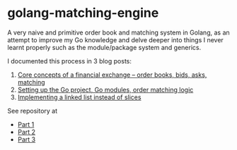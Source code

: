 # golang-matching-engine

A very naive and primitive order book and matching system in Golang, as an attempt to improve my Go knowledge and delve deeper into things I never learnt properly such as the module/package system and generics.

I documented this process in 3 blog posts:
1. [Core concepts of a financial exchange – order books, bids, asks, matching](https://samjmck.com/en/blog/financial-exchange-go-part-1/) 
2. [Setting up the Go project, Go modules, order matching logic](https://samjmck.com/en/blog/financial-exchange-go-part-2/)
3. [Implementing a linked list instead of slices](https://samjmck.com/en/blog/financial-exchange-go-part-3/)

See repository at
- [Part 1](https://github.com/samjmck/golang-matching-engine/tree/f090b64d1606c25075f3d2b4e425eb850a27c86f)
- [Part 2](https://github.com/samjmck/golang-matching-engine/tree/f090b64d1606c25075f3d2b4e425eb850a27c86f)
- [Part 3](https://github.com/samjmck/golang-matching-engine/tree/c0ffcc6dca86dfb9a05e1f95b3b9399c7d70bbee)
